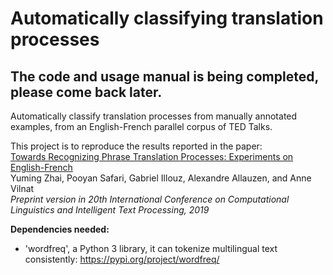 # Automatically classifying translation processes 

## The code and usage manual is being completed, please come back later.

Automatically classify translation processes from manually annotated examples, from an English-French parallel corpus of TED Talks. 

This project is to reproduce the results reported in the paper: <br/>
[Towards Recognizing Phrase Translation Processes: Experiments on English-French](https://yumingzhai.github.io/files/Cicling_2019.pdf) <br/>
Yuming Zhai, Pooyan Safari, Gabriel Illouz, Alexandre Allauzen, and Anne Vilnat <br/>
*Preprint version in 20th International Conference on Computational Linguistics and Intelligent Text Processing, 2019*

**Dependencies needed:** 

- 'wordfreq', a Python 3 library, it can tokenize multilingual
text consistently: https://pypi.org/project/wordfreq/

